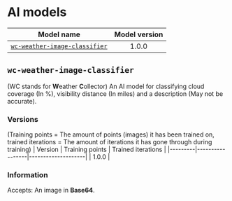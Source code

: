# AI models

| Model name                                                    | Model version |
|---------------------------------------------------------------|:-------------:|
| [`wc-weather-image-classifier`](#wc-weather-image-classifier) | 1.0.0         |

## `wc-weather-image-classifier`
(WC stands for **W**eather **C**ollector)
An AI model for classifying cloud coverage (In %), visibility distance (In miles) and a description (May not be accurate).

### Versions
(Training points = The amount of points (images) it has been trained on, trained iterations = The amount of iterations it has gone through during training)
| Version | Training points | Trained iterations |
|---------|-----------------|--------------------|
| 1.0.0   |

### Information
Accepts: An image in **Base64**.